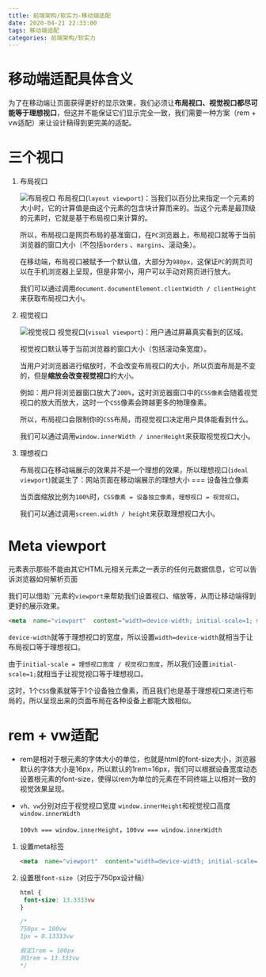 ```yaml
---
title: 前端架构/软实力-移动端适配
date: 2020-04-21 22:33:00
tags: 移动端适配
categories: 前端架构/软实力
---
```


# 移动端适配具体含义

为了在移动端让页面获得更好的显示效果，我们必须让**布局视口、视觉视口都尽可能等于理想视口**，但这并不能保证它们显示完全一致，我们需要一种方案（rem + vw适配）来让设计稿得到更完美的适配。

# 三个视口

1. 布局视口

   ![布局视口](https://user-gold-cdn.xitu.io/2019/5/17/16ac3a666e96ff01?imageView2/0/w/1280/h/960/format/webp/ignore-error/1)
   布局视口(`layout viewport`)：当我们以百分比来指定一个元素的大小时，它的计算值是由这个元素的包含块计算而来的。当这个元素是最顶级的元素时，它就是基于布局视口来计算的。

   所以，布局视口是网页布局的基准窗口，在`PC`浏览器上，布局视口就等于当前浏览器的窗口大小（不包括`borders` 、`margins`、滚动条）。

   在移动端，布局视口被赋予一个默认值，大部分为`980px`，这保证`PC`的网页可以在手机浏览器上呈现，但是非常小，用户可以手动对网页进行放大。

   我们可以通过调用`document.documentElement.clientWidth / clientHeight`来获取布局视口大小。

2. 视觉视口

   ![视觉视口](https://user-gold-cdn.xitu.io/2019/5/17/16ac3a66924ef751?imageView2/0/w/1280/h/960/format/webp/ignore-error/1)
   视觉视口(`visual viewport`)：用户通过屏幕真实看到的区域。

   视觉视口默认等于当前浏览器的窗口大小（包括滚动条宽度）。

   当用户对浏览器进行缩放时，不会改变布局视口的大小，所以页面布局是不变的，但是**缩放会改变视觉视口**的大小。

   例如：用户将浏览器窗口放大了`200%`，这时浏览器窗口中的`CSS像素`会随着视觉视口的放大而放大，这时一个`CSS`像素会跨越更多的物理像素。

   所以，布局视口会限制你的`CSS`布局，而视觉视口决定用户具体能看到什么。

   我们可以通过调用`window.innerWidth / innerHeight`来获取视觉视口大小。

3. 理想视口

   布局视口在移动端展示的效果并不是一个理想的效果，所以理想视口(`ideal viewport`)就诞生了：网站页面在移动端展示的理想大小 === 设备独立像素

   当页面缩放比例为`100%`时，`CSS像素 = 设备独立像素`，`理想视口 = 视觉视口`。

   我们可以通过调用`screen.width / height`来获取理想视口大小。

# Meta viewport

<meta> 元素表示那些不能由其它HTML元相关元素之一表示的任何元数据信息，它可以告诉浏览器如何解析页面

我们可以借助``元素的`viewport`来帮助我们设置视口、缩放等，从而让移动端得到更好的展示效果。

```html
<meta  name="viewport"  content="width=device-width; initial-scale=1; maximum-scale=1; minimum-scale=1; user-scalable=no;">
```

`device-width`就等于理想视口的宽度，所以设置`width=device-width`就相当于让布局视口等于理想视口。

由于`initial-scale = 理想视口宽度 / 视觉视口宽度`，所以我们设置`initial-scale=1;`就相当于让视觉视口等于理想视口。

这时，1个`CSS`像素就等于1个设备独立像素，而且我们也是基于理想视口来进行布局的，所以呈现出来的页面布局在各种设备上都能大致相似。

# rem + vw适配

- rem是相对于根元素的字体大小的单位，也就是html的font-size大小，浏览器默认的字体大小是16px，所以默认的1rem=16px，我们可以根据设备宽度动态设置根元素的font-size，使得以rem为单位的元素在不同终端上以相对一致的视觉效果呈现。

- `vh、vw`分别对应于视觉视口宽度 `window.innerHeight`和视觉视口高度 `window.innerWidth`

  `100vh === window.innerHeight`，`100vw === window.innerWidth`

1. 设置meta标签

   ```html
   <meta  name="viewport"  content="width=device-width; initial-scale=1; maximum-scale=1; minimum-scale=1; user-scalable=no;">
   ```

2. 设置根`font-size`（对应于750px设计稿）

   ```css
   html {
   	font-size: 13.3333vw
   }
   
   /*
   750px = 100vw
   1px = 0.13333vw
   
   假定1rem = 100px
   则1rem = 13.333vw
   */
   ```